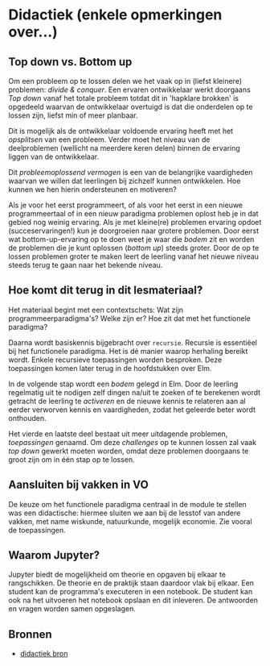# Didactiek (enkele opmerkingen over...)

## Top down vs. Bottom up

Om een probleem op te lossen delen we het vaak op in (liefst kleinere) problemen: *divide & conquer*.
Een ervaren ontwikkelaar werkt doorgaans *Top down* vanaf het totale probleem totdat dit in 'hapklare brokken' is opgedeeld waarvan de ontwikkelaar overtuigd is dat die onderdelen op te lossen zijn, liefst min of meer planbaar.

Dit is mogelijk als de ontwikkelaar voldoende ervaring heeft met het *opsplitsen* van een probleem. Verder moet het niveau van de deelproblemen (wellicht na meerdere keren delen) binnen de ervaring liggen van de ontwikkelaar.

Dit *probleemoplossend vermogen* is een van de belangrijke vaardigheden waarvan we willen dat leerlingen bij zichzelf kunnen ontwikkelen. Hoe kunnen we hen hierin ondersteunen en motiveren?

Als je voor het eerst programmeert, of als voor het eerst in een nieuwe programmeertaal of in een nieuw paradigma problemen oplost heb je in dat gebied nog weinig ervaring. Als je met kleine(re) problemen ervaring  opdoet (succeservaringen!) kun je  doorgroeien naar grotere problemen. Door eerst wat bottom-up-ervaring op te doen weet je waar die *bodem* zit en worden de problemen die je kunt oplossen (*bottom up*) steeds groter.
Door de op te lossen problemen groter te maken leert de leerling vanaf het nieuwe niveau steeds terug te gaan naar het bekende niveau.


## Hoe komt dit terug in dit lesmateriaal?
Het materiaal begint met een contextschets: Wat zijn programmeerparadigma's? Welke zijn er? Hoe zit dat met het functionele paradigma?

Daarna wordt basiskennis bijgebracht over `recursie`. Recursie is essentiëel bij het functionele paradigma. Het is dé manier waarop herhaling bereikt wordt. Enkele recursieve toepassingen worden besproken. Deze toepassingen komen later terug in de hoofdstukken over Elm.

In de volgende stap wordt een *bodem* gelegd in Elm. Door de leerling regelmatig uit te nodigen zelf dingen na/uit te zoeken of te berekenen wordt getracht  de leerling te *activeren* en de nieuwe kennis te relateren aan al eerder verworven kennis en vaardigheden, zodat het geleerde beter wordt onthouden.

Het vierde en laatste deel bestaat uit meer uitdagende problemen, *toepassingen* genaamd. Om deze *challenges* op te kunnen lossen zal vaak *top down* gewerkt moeten worden, omdat deze problemen doorgaans te groot zijn om in één stap op te lossen.

## Aansluiten bij vakken in VO

De keuze om het functionele paradigma centraal in de module te stellen was een didactische: hiermee sluiten we aan bij de lesstof van andere vakken, met name wiskunde, natuurkunde, mogelijk economie. Zie vooral de toepassingen.

## Waarom Jupyter?

Jupyter biedt de mogelijkheid om theorie en opgaven bij elkaar te rangschikken. De theorie en de praktijk staan daardoor vlak bij elkaar.  Een student kan de programma's executeren in een notebook. De student kan ook na het uitvoeren het notebook opslaan en dit inleveren. De antwoorden en vragen worden samen opgeslagen. 


## Bronnen
+ [didactiek bron](https://www.win.tue.nl/~keesh/ow/didactiek/vdInf2-bijl1-6.pdf)
